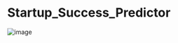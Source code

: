 # Startup_Success_Predictor

![image](https://user-images.githubusercontent.com/75395061/115132796-4f68d000-9fb8-11eb-9358-6f882cb4f6f7.png)